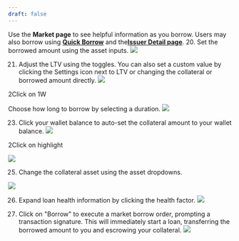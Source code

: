 ```yaml
---
draft: false
---
```

Use the **Market page** to see helpful information as you borrow. Users may also borrow using [**Quick Borrow**](/quick_borrow) and the[**Issuer Detail page**](/explore-by-issuer). 20. Set the borrowed amount using the asset inputs. ![](https://d3q7ie80jbiqey.cloudfront.net/media/image/zoom/d50ba294-d5d3-4d6f-80ce-d66380add967/1/95.634920634921/22.814685314685?0)

21. Adjust the LTV using the toggles. You can also set a custom value by clicking the Settings icon next to LTV or changing the collateral or borrowed amount directly. ![](https://d3q7ie80jbiqey.cloudfront.net/media/image/zoom/e3b40d70-17f8-4cc5-9a42-4e82050668f5/1/88.777281746032/28.613053613054?0)

2Click on 1W

Choose how long to borrow by selecting a duration. ![](https://d3q7ie80jbiqey.cloudfront.net/media/image/zoom/d580ae2f-01ea-4529-8cf8-f89c69dfee28/1/85.681216931217/36.188811188811?0)

23. Click your wallet balance to auto-set the collateral amount to your wallet balance. ![](https://d3q7ie80jbiqey.cloudfront.net/media/image/zoom/f945a63a-48e2-41b4-8f7a-748b7762cb71/1/86.183449074074/54.83682983683?0)

2Click on highlight

![](https://d3q7ie80jbiqey.cloudfront.net/media/image/zoom/74ff2acf-337b-46e5-b1a0-480cb1b5a30d/1/81.592571924603/49.242424242424?0)

25. Change the collateral asset using the asset dropdowns.   

![](https://d3q7ie80jbiqey.cloudfront.net/media/image/zoom/84bfedc2-8d93-4111-8ee9-d365bad6128f/2.5/62.169312169312/14.918414918415?0)

26. Expand loan health information by clicking the health factor. ![](https://d3q7ie80jbiqey.cloudfront.net/media/image/zoom/fc55cbb7-b0f5-481d-81ac-8c4e17fb7ca2/1/96.494708994709/65.44289044289?0)

27. Click on "Borrow" to execute a market borrow order, prompting a transaction signature. This will immediately start a loan, transferring the borrowed amount to you and escrowing your collateral. ![](https://d3q7ie80jbiqey.cloudfront.net/media/image/zoom/443071de-b19b-482a-b9cc-552ed88bd6a6/1/96.494708994709/76.631701631702?0)

